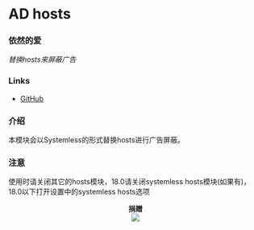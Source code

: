 # AD hosts
### 依然的爱
*替换hosts来屏蔽广告*

### Links
* [GitHub](https://github.com/E7KMbb/AD-hosts)

### 介绍
本模块会以Systemless的形式替换hosts进行广告屏蔽。

### 注意
使用时请关闭其它的hosts模块，18.0请关闭systemless hosts模块(如果有)，18.0以下打开设置中的systemless hosts选项

<p align="center">
<b> 捐赠 </b><br>
  <img src="https://github.com/E7KMbb/AD-hosts/blob/17000/common/Donation/IMG_20181116_081927.jpg">
</p>
